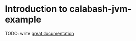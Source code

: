 # Introduction to calabash-jvm-example

TODO: write [great documentation](http://jacobian.org/writing/great-documentation/what-to-write/)
